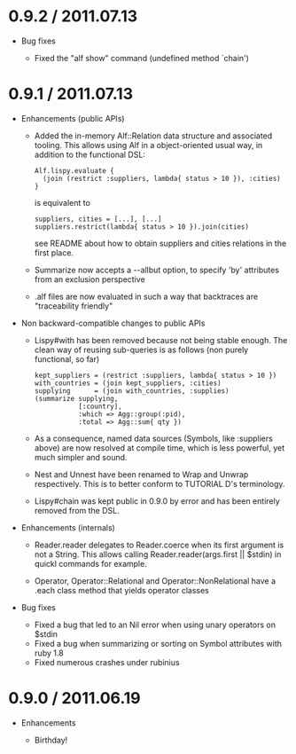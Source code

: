 # 0.9.2 / 2011.07.13

* Bug fixes

  * Fixed the "alf show" command (undefined method `chain') 

# 0.9.1 / 2011.07.13

* Enhancements (public APIs)

  * Added the in-memory Alf::Relation data structure and associated tooling.
    This allows using Alf in a object-oriented usual way, in addition to the
    functional DSL:
    
        Alf.lispy.evaluate {
          (join (restrict :suppliers, lambda{ status > 10 }), :cities)
        }
    
    is equivalent to
    
        suppliers, cities = [...], [...] 
        suppliers.restrict(lambda{ status > 10 }).join(cities)
        
    see README about how to obtain suppliers and cities relations in the first 
    place.
  
  * Summarize now accepts a --allbut option, to specify 'by' attributes from an
    exclusion perspective

  * .alf files are now evaluated in such a way that backtraces are "traceability
    friendly"

* Non backward-compatible changes to public APIs

  * Lispy#with has been removed because not being stable enough. The clean way 
    of reusing sub-queries is as follows (non purely functional, so far)
    
        kept_suppliers = (restrict :suppliers, lambda{ status > 10 })
        with_countries = (join kept_suppliers, :cities)
        supplying      = (join with_countries, :supplies)
        (summarize supplying,
                   [:country],
                   :which => Agg::group(:pid),
                   :total => Agg::sum{ qty })
                   
  * As a consequence, named data sources (Symbols, like :suppliers above) are 
    now resolved at compile time, which is less powerful, yet much simpler and
    sound.

  * Nest and Unnest have been renamed to Wrap and Unwrap respectively. This is
    to better conform to TUTORIAL D's terminology.
    
  * Lispy#chain was kept public in 0.9.0 by error and has been entirely removed 
    from the DSL.

* Enhancements (internals)

  * Reader.reader delegates to Reader.coerce when its first argument is not 
    a String. This allows calling Reader.reader(args.first || $stdin) in quickl
    commands for example.
    
  * Operator, Operator::Relational and Operator::NonRelational have a .each 
    class method that yields operator classes
    
* Bug fixes

  * Fixed a bug that led to an Nil error when using unary operators on $stdin
  * Fixed a bug when summarizing or sorting on Symbol attributes with ruby 1.8
  * Fixed numerous crashes under rubinius

# 0.9.0 / 2011.06.19

* Enhancements

  * Birthday!
